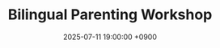---
layout: news_detail
title: "Bilingual Parenting Workshop"
date: 2025-07-11 19:00:00 +0900
image: 250711.jpg
detail: "Dr. Yim provided parent coaching for multicultural families, focusing on bilingual development in early childhood."
long_detail: "Dr. Yim provided parent coaching for multicultural families, focusing on bilingual development in early childhood. The program was delivered over two sessions held on July 4 and July 11, covering topics such as the cognitive and emotional benefits of bilingualism, strategies to address common misconceptions, and the crucial role of parental support in maintaining both languages and cultures."
---